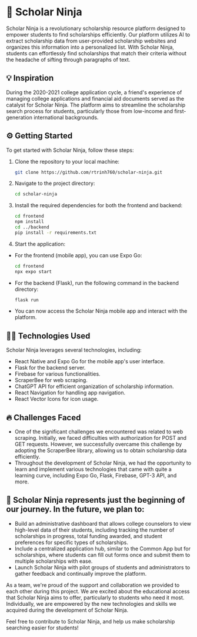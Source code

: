 # 🥷 Scholar Ninja

Scholar Ninja is a revolutionary scholarship resource platform designed to empower students to find scholarships efficiently. Our platform utilizes AI to extract scholarship data from user-provided scholarship websites and organizes this information into a personalized list. With Scholar Ninja, students can effortlessly find scholarships that match their criteria without the headache of sifting through paragraphs of text.

## 💡 Inspiration
During the 2020-2021 college application cycle, a friend's experience of managing college applications and financial aid documents served as the catalyst for Scholar Ninja. The platform aims to streamline the scholarship search process for students, particularly those from low-income and first-generation international backgrounds.

## ⚙️ Getting Started
To get started with Scholar Ninja, follow these steps:

1. Clone the repository to your local machine:
   ```bash
   git clone https://github.com/rtrinh760/scholar-ninja.git
   ```
2. Navigate to the project directory:
   ```bash
   cd scholar-ninja
   ```
3. Install the required dependencies for both the frontend and backend:
   ```bash
   cd frontend
   npm install
   cd ../backend
   pip install -r requirements.txt
   ```
4. Start the application:
* For the frontend (mobile app), you can use Expo Go:
  ```bash
  cd frontend
  npx expo start
  ```
* For the backend (Flask), run the following command in the backend directory:
  ```bash
  flask run
  ```
* You can now access the Scholar Ninja mobile app and interact with the platform.

## 👨‍💻 Technologies Used

Scholar Ninja leverages several technologies, including:

* React Native and Expo Go for the mobile app's user interface.
* Flask for the backend server.
* Firebase for various functionalities.
* ScraperBee for web scraping.
* ChatGPT API for efficient organization of scholarship information.
* React Navigation for handling app navigation.
* React Vector Icons for icon usage.

## 🔥 Challenges Faced

* One of the significant challenges we encountered was related to web scraping. Initially, we faced difficulties with authorization for POST and GET requests. However, we successfully overcame this challenge by adopting the ScraperBee library, allowing us to obtain scholarship data efficiently.
* Throughout the development of Scholar Ninja, we had the opportunity to learn and implement various technologies that came with quite a learning curve, including Expo Go, Flask, Firebase, GPT-3 API, and more.

## 🚀 Scholar Ninja represents just the beginning of our journey. In the future, we plan to:

* Build an administrative dashboard that allows college counselors to view high-level data of their students, including tracking the number of scholarships in progress, total funding awarded, and student preferences for specific types of scholarships.
* Include a centralized application hub, similar to the Common App but for scholarships, where students can fill out forms once and submit them to multiple scholarships with ease.
* Launch Scholar Ninja with pilot groups of students and administrators to gather feedback and continually improve the platform.

As a team, we're proud of the support and collaboration we provided to each other during this project. We are excited about the educational access that Scholar Ninja aims to offer, particularly to students who need it most. Individually, we are empowered by the new technologies and skills we acquired during the development of Scholar Ninja.

Feel free to contribute to Scholar Ninja, and help us make scholarship searching easier for students!



